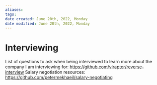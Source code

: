 ```yaml
---
aliases: 
tags: 
date created: June 20th, 2022, Monday
date modified: June 20th, 2022, Monday
---
```


# Interviewing

List of questions to ask when being interviewed to learn more about the company I am interviewing for: https://github.com/viraptor/reverse-interview
Salary negotiation resources: https://github.com/petermekhaeil/salary-negotiating
